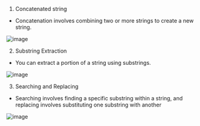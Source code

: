 1. Concatenated string
-  Concatenation involves combining two or more strings to create a new string. 

![image](https://github.com/user-attachments/assets/0ad2ec0f-1ce6-4f9b-b591-57c870b0d5f5)

2. Substring Extraction
- You can extract a portion of a string using substrings.

![image](https://github.com/user-attachments/assets/6c543013-c55b-428c-95ec-f73519ddb362)

3. Searching and Replacing
- Searching involves finding a specific substring within a string, and replacing involves substituting one substring with another

![image](https://github.com/user-attachments/assets/a7f253b9-0962-41fe-b6b1-23e966bd2ce3)
